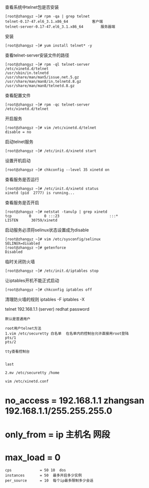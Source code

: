 查看系统中telnet包是否安装
```shell
[root@zhangyz ~]# rpm -qa | grep telnet 
telnet-0.17-47.el6_3.1.x86_64			客户端
telnet-server-0.17-47.el6_3.1.x86_64 		服务器端
```

安装
```shell
[root@zhangyz ~]# yum install telnet* -y
```

查看telnet-server安装文件的路径
```shell
[root@zhangyz ~]# rpm -ql telnet-server 
/etc/xinetd.d/telnet
/usr/sbin/in.telnetd
/usr/share/man/man5/issue.net.5.gz
/usr/share/man/man8/in.telnetd.8.gz
/usr/share/man/man8/telnetd.8.gz
```

查看配置文件
```shell
[root@zhangyz ~]# rpm -qc telnet-server 
/etc/xinetd.d/telnet
```

开启服务
```shell
[root@zhangyz ~]# vim /etc/xinetd.d/telnet
disable = no 
```

启动telnet服务
```shell
[root@zhangyz ~]# /etc/init.d/xinetd start 
```

设置开机启动
```shell
[root@zhangyz ~]# chkconfig --level 35 xinetd on 
```

查看服务是否运行
```shell
[root@zhangyz ~]# /etc/init.d/xinetd status
xinetd (pid  2777) is running...
```

查看服务是否开启
```shell
[root@zhangyz ~]# netstat -tanulp | grep xinetd 
tcp        0      0 :::23                       :::*                        LISTEN      30759/xinetd        
```

启动服务必须将selinux状态设置成为disable
```shell
[root@zhangyz ~]# vim /etc/sysconfig/selinux 
SELINUX=disabled
[root@zhangyz ~]# getenforce 
Disabled
```

临时关闭防火墙
```shell
[root@zhangyz ~]# /etc/init.d/iptables stop
```

让iptables开机不能正式启动
```shell
[root@zhangyz ~]# chkconfig iptables off
```

清理防火墙的规则
iptables -F 
iptables -X

telnet 192.168.1.1 (server)
	redhat
	password 

	默认是普通用户

	root用户telnet方法
	1.vim /etc/securetty 白名单  在名单内的控制台允许直接用root登陆
	pts/1
	pts/2

	tty查看控制台 


	last

	2.mv /etc/securetty /home

	vim /etc/xinetd.conf
#       no_access       = 192.168.1.1 zhangsan 192.168.1.1/255.255.255.0 
#       only_from       = ip 主机名 网段 
#       max_load        = 0
	cps             = 50 10  dos      
	instances       = 50  最多开启多少实例  
	per_source      = 10  每个ip最多限制多少会话






